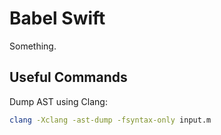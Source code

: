 # Babel Swift

Something.

## Useful Commands

Dump AST using Clang:

```bash
clang -Xclang -ast-dump -fsyntax-only input.m
```
